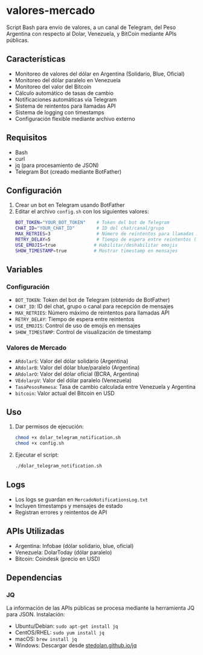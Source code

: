 # valores-mercado
Script Bash para envío de valores, a un canal de Telegram, del Peso Argentina con respecto al Dolar, Venezuela, y BitCoin mediante APIs públicas.

## Características
- Monitoreo de valores del dólar en Argentina (Solidario, Blue, Oficial)
- Monitoreo del dólar paralelo en Venezuela
- Monitoreo del valor del Bitcoin
- Cálculo automático de tasas de cambio
- Notificaciones automáticas vía Telegram
- Sistema de reintentos para llamadas API
- Sistema de logging con timestamps
- Configuración flexible mediante archivo externo

## Requisitos
- Bash
- curl
- jq (para procesamiento de JSON)
- Telegram Bot (creado mediante BotFather)

## Configuración
1. Crear un bot en Telegram usando BotFather
2. Editar el archivo `config.sh` con los siguientes valores:
   ```bash
   BOT_TOKEN="YOUR_BOT_TOKEN"    # Token del bot de Telegram
   CHAT_ID="YOUR_CHAT_ID"        # ID del chat/canal/grupo
   MAX_RETRIES=3                 # Número de reintentos para llamadas API
   RETRY_DELAY=5                 # Tiempo de espera entre reintentos (segundos)
   USE_EMOJIS=true              # Habilitar/deshabilitar emojis
   SHOW_TIMESTAMP=true          # Mostrar timestamp en mensajes
   ```

## Variables
### Configuración
- `BOT_TOKEN`: Token del bot de Telegram (obtenido de BotFather)
- `CHAT_ID`: ID del chat, grupo o canal para recepción de mensajes
- `MAX_RETRIES`: Número máximo de reintentos para llamadas API
- `RETRY_DELAY`: Tiempo de espera entre reintentos
- `USE_EMOJIS`: Control de uso de emojis en mensajes
- `SHOW_TIMESTAMP`: Control de visualización de timestamp

### Valores de Mercado
- `ARdolarS`: Valor del dólar solidario (Argentina)
- `ARdolarB`: Valor del dólar blue/paralelo (Argentina)
- `ARdolarO`: Valor del dólar oficial (BCRA, Argentina)
- `VEdolarpV`: Valor del dólar paralelo (Venezuela)
- `TasaPesosRemesa`: Tasa de cambio calculada entre Venezuela y Argentina
- `bitcoin`: Valor actual del Bitcoin en USD

## Uso
1. Dar permisos de ejecución:
   ```bash
   chmod +x dolar_telegram_notification.sh
   chmod +x config.sh
   ```

2. Ejecutar el script:
   ```bash
   ./dolar_telegram_notification.sh
   ```

## Logs
- Los logs se guardan en `MercadoNotificationsLog.txt`
- Incluyen timestamps y mensajes de estado
- Registran errores y reintentos de API

## APIs Utilizadas
- Argentina: Infobae (dólar solidario, blue, oficial)
- Venezuela: DolarToday (dólar paralelo)
- Bitcoin: Coindesk (precio en USD)

## Dependencias
### JQ
La información de las APIs públicas se procesa mediante la herramienta JQ para JSON.
Instalación:
- Ubuntu/Debian: `sudo apt-get install jq`
- CentOS/RHEL: `sudo yum install jq`
- macOS: `brew install jq`
- Windows: Descargar desde [stedolan.github.io/jq](https://stedolan.github.io/jq/download/)